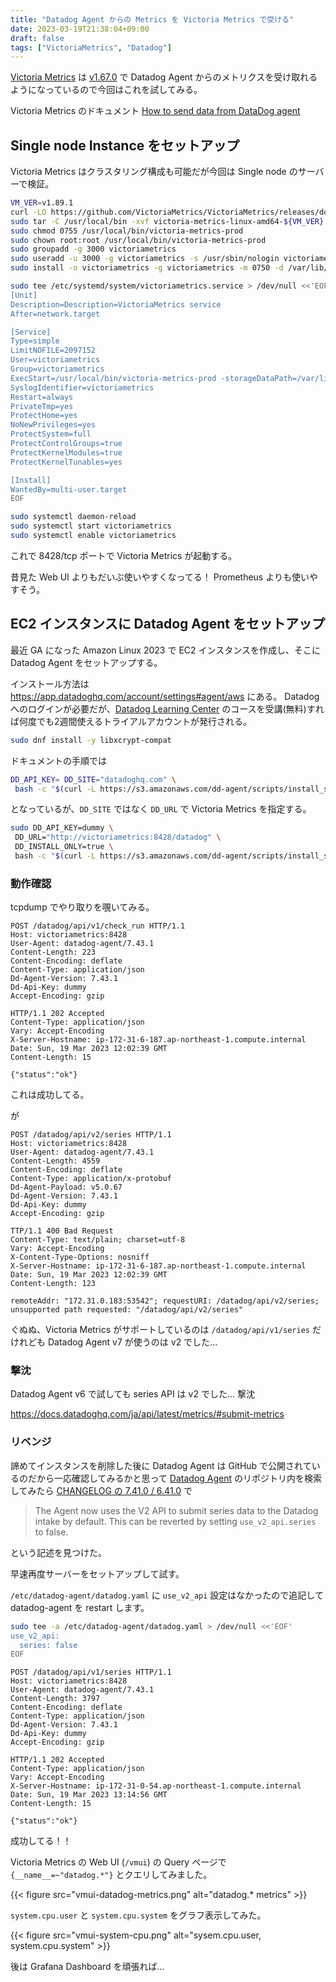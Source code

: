 ```yaml
---
title: "Datadog Agent からの Metrics を Victoria Metrics で受ける"
date: 2023-03-19T21:38:04+09:00
draft: false
tags: ["VictoriaMetrics", "Datadog"]
---
```


[Victoria Metrics](https://github.com/VictoriaMetrics/VictoriaMetrics) は [v1.67.0](https://github.com/VictoriaMetrics/VictoriaMetrics/releases/tag/v1.67.0) で Datadog Agent からのメトリクスを受け取れるようになっているので今回はこれを試してみる。

Victoria Metrics のドキュメント [How to send data from DataDog agent](https://docs.victoriametrics.com/Single-server-VictoriaMetrics.html#how-to-send-data-from-datadog-agent)

## Single node Instance をセットアップ

Victoria Metrics はクラスタリング構成も可能だが今回は Single node のサーバーで検証。

```bash
VM_VER=v1.89.1
curl -LO https://github.com/VictoriaMetrics/VictoriaMetrics/releases/download/${VM_VER}/victoria-metrics-linux-amd64-${VM_VER}.tar.gz
sudo tar -C /usr/local/bin -xvf victoria-metrics-linux-amd64-${VM_VER}.tar.gz victoria-metrics-prod
sudo chmod 0755 /usr/local/bin/victoria-metrics-prod
sudo chown root:root /usr/local/bin/victoria-metrics-prod
sudo groupadd -g 3000 victoriametrics
sudo useradd -u 3000 -g victoriametrics -s /usr/sbin/nologin victoriametrics
sudo install -o victoriametrics -g victoriametrics -m 0750 -d /var/lib/victoria-metrics
```

```bash
sudo tee /etc/systemd/system/victoriametrics.service > /dev/null <<'EOF'
[Unit]
Description=Description=VictoriaMetrics service
After=network.target

[Service]
Type=simple
LimitNOFILE=2097152
User=victoriametrics
Group=victoriametrics
ExecStart=/usr/local/bin/victoria-metrics-prod -storageDataPath=/var/lib/victoria-metrics -selfScrapeInterval=30s -retentionPeriod=12 -maxConcurrentInserts=32 -search.maxUniqueTimeseries=900000
SyslogIdentifier=victoriametrics
Restart=always
PrivateTmp=yes
ProtectHome=yes
NoNewPrivileges=yes
ProtectSystem=full
ProtectControlGroups=true
ProtectKernelModules=true
ProtectKernelTunables=yes

[Install]
WantedBy=multi-user.target
EOF
```

```bash
sudo systemctl daemon-reload
sudo systemctl start victoriametrics
sudo systemctl enable victoriametrics
```

これで 8428/tcp ポートで Victoria Metrics が起動する。

昔見た Web UI よりもだいぶ使いやすくなってる！ Prometheus よりも使いやすそう。


## EC2 インスタンスに Datadog Agent をセットアップ

最近 GA になった Amazon Linux 2023 で EC2 インスタンスを作成し、そこに Datadog Agent をセットアップする。

インストール方法は https://app.datadoghq.com/account/settings#agent/aws にある。
Datadog へのログインが必要だが、[Datadog Learning Center](https://learn.datadoghq.com/) のコースを受講(無料)すれば何度でも2週間使えるトライアルアカウントが発行される。

```bash
sudo dnf install -y libxcrypt-compat
```

ドキュメントの手順では

```bash
DD_API_KEY= DD_SITE="datadoghq.com" \
 bash -c "$(curl -L https://s3.amazonaws.com/dd-agent/scripts/install_script_agent7.sh)"
```

となっているが、`DD_SITE` ではなく `DD_URL` で Victoria Metrics を指定する。

```bash
sudo DD_API_KEY=dummy \
 DD_URL="http://victoriametrics:8428/datadog" \
 DD_INSTALL_ONLY=true \
 bash -c "$(curl -L https://s3.amazonaws.com/dd-agent/scripts/install_script_agent7.sh)"
```

### 動作確認

tcpdump でやり取りを覗いてみる。

```
POST /datadog/api/v1/check_run HTTP/1.1
Host: victoriametrics:8428
User-Agent: datadog-agent/7.43.1
Content-Length: 223
Content-Encoding: deflate
Content-Type: application/json
Dd-Agent-Version: 7.43.1
Dd-Api-Key: dummy
Accept-Encoding: gzip

HTTP/1.1 202 Accepted
Content-Type: application/json
Vary: Accept-Encoding
X-Server-Hostname: ip-172-31-6-187.ap-northeast-1.compute.internal
Date: Sun, 19 Mar 2023 12:02:39 GMT
Content-Length: 15

{"status":"ok"}
```

これは成功してる。

が

```
POST /datadog/api/v2/series HTTP/1.1
Host: victoriametrics:8428
User-Agent: datadog-agent/7.43.1
Content-Length: 4559
Content-Encoding: deflate
Content-Type: application/x-protobuf
Dd-Agent-Payload: v5.0.67
Dd-Agent-Version: 7.43.1
Dd-Api-Key: dummy
Accept-Encoding: gzip

TTP/1.1 400 Bad Request
Content-Type: text/plain; charset=utf-8
Vary: Accept-Encoding
X-Content-Type-Options: nosniff
X-Server-Hostname: ip-172-31-6-187.ap-northeast-1.compute.internal
Date: Sun, 19 Mar 2023 12:02:39 GMT
Content-Length: 123

remoteAddr: "172.31.0.183:53542"; requestURI: /datadog/api/v2/series; unsupported path requested: "/datadog/api/v2/series"
```

ぐぬぬ、Victoria Metrics がサポートしているのは `/datadog/api/v1/series` だけれども Datadog Agent v7 が使うのは v2 でした...

### 撃沈

Datadog Agent v6 で試しても series API は v2 でした...  撃沈

https://docs.datadoghq.com/ja/api/latest/metrics/#submit-metrics

### リベンジ

諦めてインスタンスを削除した後に Datadog Agent は GitHub で公開されているのだから一応確認してみるかと思って
[Datadog Agent](https://github.com/DataDog/datadog-agent) のリポジトリ内を検索してみたら
[CHANGELOG の 7.41.0 / 6.41.0](https://github.com/DataDog/datadog-agent/blob/main/CHANGELOG.rst#7410--6410) で 

> The Agent now uses the V2 API to submit series data to the Datadog intake by default. This can be reverted by setting `use_v2_api.series` to false.

という記述を見つけた。

早速再度サーバーをセットアップして試す。

`/etc/datadog-agent/datadog.yaml` に `use_v2_api` 設定はなかったので追記して datadog-agent を restart します。

```bash
sudo tee -a /etc/datadog-agent/datadog.yaml > /dev/null <<'EOF'
use_v2_api:
  series: false
EOF
```

```
POST /datadog/api/v1/series HTTP/1.1
Host: victoriametrics:8428
User-Agent: datadog-agent/7.43.1
Content-Length: 3797
Content-Encoding: deflate
Content-Type: application/json
Dd-Agent-Version: 7.43.1
Dd-Api-Key: dummy
Accept-Encoding: gzip

HTTP/1.1 202 Accepted
Content-Type: application/json
Vary: Accept-Encoding
X-Server-Hostname: ip-172-31-0-54.ap-northeast-1.compute.internal
Date: Sun, 19 Mar 2023 13:14:56 GMT
Content-Length: 15

{"status":"ok"}
```

成功してる！！

Victoria Metrics の Web UI (`/vmui`) の Query ページで `{__name__=~"datadog.*"}` とクエリしてみました。

{{< figure src="vmui-datadog-metrics.png" alt="datadog.* metrics" >}}

`system.cpu.user` と `system.cpu.system` をグラフ表示してみた。

{{< figure src="vmui-system-cpu.png" alt="sysem.cpu.user, system.cpu.system" >}}

後は Grafana Dashboard を頑張れば...
